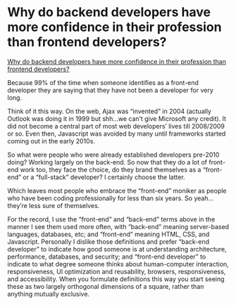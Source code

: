 # Why do backend developers have more confidence in their profession than frontend developers?

[Why do backend developers have more confidence in their profession than frontend developers?](https://www.quora.com/Why-do-backend-developers-have-more-confidence-in-their-profession-than-frontend-developers)



Because 99% of the time when someone identifies as a front-end developer they are saying that they have not been a developer for very long.

Think of it this way. On the web, Ajax was “invented” in 2004 (actually Outlook was doing it in 1999 but shh…we can’t give Microsoft any credit). It did not become a central part of most web developers’ lives till 2008/2009 or so. Even then, Javascript was avoided by many until frameworks started coming out in the early 2010s.

So what were people who were already established developers pre-2010 doing? Working largely on the back-end. So now that they do a lot of front-end work too, they face the choice, do they brand themselves as a “front-end” or a “full-stack” developer? I certainly choose the latter.

Which leaves most people who embrace the “front-end” moniker as people who have been coding professionally for less than six years. So yeah…they’re less sure of themselves.

For the record, I use the “front-end” and “back-end” terms above in the manner I see them used more often, with “back-end” meaning server-based languages, databases, etc; and “front-end” meaning HTML, CSS, and Javascript. Personally I dislike those definitions and prefer “back-end developer” to indicate how good someone is at understanding architecture, performance, databases, and security; and “front-end developer” to indicate to what degree someone thinks about human-computer interaction, responsiveness, UI optimization and reusability, browsers, responsiveness, and accessibility. When you formulate definitions this way you start seeing these as two largely orthogonal dimensions of a square, rather than anything mutually exclusive.